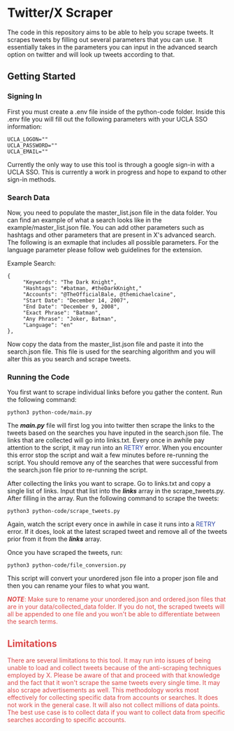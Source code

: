 # Twitter/X Scraper

The code in this repository aims to be able to help you scrape tweets. It scrapes tweets by filling out several parameters that you can use.
It essentially takes in the parameters you can input in the advanced search option on twitter and will look up tweets according to that.

## Getting Started

### Signing In
First you must create a .env file inside of the python-code folder. Inside this .env file you will fill out the following parameters with your UCLA SSO information:
```
UCLA_LOGON=""
UCLA_PASSWORD=""
UCLA_EMAIL=""
```
Currently the only way to use this tool is through a google sign-in with a UCLA SSO. This is currently a work in progress and hope to expand to other sign-in methods.

### Search Data
Now, you need to populate the master_list.json file in the data folder. You can find an example of what a search looks like in the example/master_list.json file. You can add other parameters such as hashtags and other parameters that are present in X's advanced search. The following is an exmaple that includes all possible parameters. For the language parameter please follow web guidelines for the extension.

Example Search:
```
{
     "Keywords": "The Dark Knight",
     "Hashtags": "#batman, #theDarkKnight,"
     "Accounts": "@TheOfficialBale, @themichaelcaine",
     "Start Date": "December 14, 2007",
     "End Date": "December 9, 2008",
     "Exact Phrase": "Batman",
     "Any Phrase": "Joker, Batman",
     "Language": "en"
},
```

Now copy the data from the master_list.json file and paste it into the search.json file. This file is used for the searching algorithm and you will alter this as you search and scrape tweets.

### Running the Code

You first want to scrape individual links before you gather the content. Run the following command:
```
python3 python-code/main.py
```
The ***main.py*** file will first log you into twitter then scrape the links to the tweets based on the searches you have inputed in the search.json file. The links that are collected will go into links.txt. Every once in awhile pay attention to the script, it may run into an <span style="color: #2E49A9">RETRY</span> error. When you encounter this error stop the script and wait a few minutes before re-running the script. You should remove any of the searches that were successful from the search.json file prior to re-running the script.

After collecting the links you want to scrape. Go to links.txt and copy a single list of links. Input that list into the ***links*** array in the scrape_tweets.py. After filling in the array. Run the following command to scrape the tweets:
```
python3 python-code/scrape_tweets.py
```
Again, watch the script every once in awhile in case it runs into a <span style="color: #2E49A9">RETRY</span> error. If it does, look at the latest scraped tweet and remove all of the tweets prior from it from the ***links*** array.

Once you have scraped the tweets, run:
```
python3 python-code/file_conversion.py
```
This script will convert your unordered json file into a proper json file and then you can rename your files to what you want.

<span style="color:#DB4848"> ***NOTE***: Make sure to rename your unordered.json and ordered.json files that are in your data/collected_data folder. If you do not, the scraped tweets will all be appended to one file and you won't be able to differentiate between the search terms.
</span> 

<h2 style="color: #DB4848;"> Limitations </h2>
<p style="color: #DB4848;">
There are several limitations to this tool. It may run into issues of being unable to load and collect tweets because of the anti-scraping techniques
employed by X. Please be aware of that and proceed with that knowledge and the fact that it won't scrape the same tweets every single time. It may also scrape advertisements as well. This methodology works most effectively for collecting specific data from accounts or searches. It does not work in the general case. It will also not collect millions of data points. The best use case is to collect data if you want to collect data from specific searches according to specific accounts.
</p>